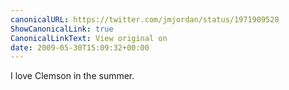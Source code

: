 ```yaml
---
canonicalURL: https://twitter.com/jmjordan/status/1971909528
ShowCanonicalLink: true
CanonicalLinkText: View original on
date: 2009-05-30T15:09:32+00:00
---
```

I love Clemson in the summer.